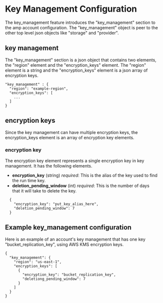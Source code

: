 # Key Management Configuration

The key_management feature introduces the "key_management" section to the amp account configuration. The "key_management" object is peer to the other top level json objects like "storage" and "provider".

## key management

The "key_management" section is a json object that contains two elements, the "region" element and the "encryption_keys" element. The "region" element is a string and the "encryption_keys" element is a json array of encryption keys.

```
"key_management" : {
  "region": "example-region",
  "encryption_keys": [
    ...
  ]
}
```

## encryption keys
Since the key management can have multiple encryption keys, the encryption_keys element is an array of encryption key elements.

### encryption key

The encryption key element represents a single encryption key in key management. It has the following elements.
- **encryption_key** (string) _required_: This is the alias of the key used to find the run time key.
- **deletion_pending_window** (int) _required_: This is the number of days that it will take to delete the key.

```
  {
    "encryption_key": "put_key_alias_here",
    "deletion_pending_window": 7
  }
```

## Example key_management configuration
Here is an example of an account's key management that has one key "bucket_replication_key", using AWS KMS encryption keys.

```
{
  "key_management": {
    "region": "us-east-1",
    "encryption_keys": [
      {
        "encryption_key": "bucket_replication_key",
        "deletiong_pending_window": 7
      }
    ]
  }
}
```
